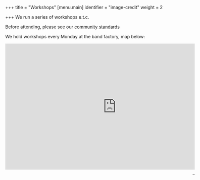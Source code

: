 +++
title = "Workshops"
[menu.main]
identifier = "image-credit"
weight = 2

+++
We run a series of workshops e.t.c.

Before attending, please see our [community standards](Leamprov "Community Standards")

We hold workshops every Monday at the band factory, map below:

<div class="mapouter"><div class="gmap_canvas"><iframe width="700" height="400" id="gmap_canvas" src="https://maps.google.com/maps?q=The%20band%20factory,%20Leamington%20Spa,%20united%20kingdom&t=&z=13&ie=UTF8&iwloc=&output=embed" frameborder="0" scrolli_g="no" marginheight="0" marginwidth="0"> </iframe>_ <br><style>.mapouter{position:relative;text-align:right;height:500px;width:400px;}</style><style>.gmap_canvas {overflow:hidden;background:none!important;height:500px;width:600px;}</style></div></div>